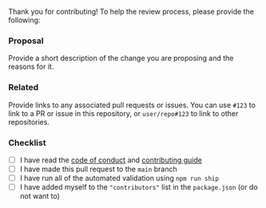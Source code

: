 Thank you for contributing! To help the review process, please provide the following:

### Proposal
Provide a short description of the change you are proposing and the reasons for it.

### Related
Provide links to any associated pull requests or issues. You can use `#123` to link to a PR or issue in this repository, or `user/repo#123` to link to other repositories.

### Checklist

- [ ] I have read the [code of conduct] and [contributing guide]
- [ ] I have made this pull request to the `main` branch
- [ ] I have run all of the automated validation using `npm run ship`
- [ ] I have added myself to the `"contributors"` list in the `package.json` (or do not want to)

[code of conduct]: CODE_OF_CONDUCT.md
[contributing guide]: CONTRIBUTING.md
